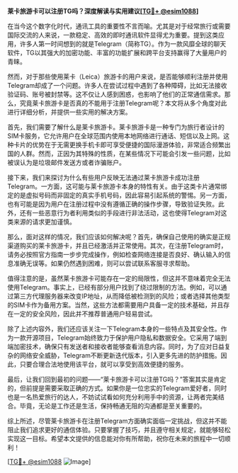 **莱卡旅游卡可以注册TG吗？深度解读与实用建议[[TG💪+ @esim1088](https://t.me/s/esim1088)]**

在当今这个数字化时代，通讯工具的重要性不言而喻。尤其是对于经常旅行或需要国际交流的人来说，一款稳定、高效的即时通讯软件显得尤为重要。提到这类应用，许多人第一时间想到的就是Telegram（简称TG）。作为一款风靡全球的聊天软件，TG以其强大的加密功能、丰富的功能扩展和跨平台支持赢得了大量用户的青睐。

然而，对于那些使用莱卡（Leica）旅游卡的用户来说，是否能够顺利注册并使用Telegram却成了一个问题。许多人在尝试过程中遇到了各种障碍，比如无法接收验证码、账号被封禁等。这不仅让人感到困惑，也影响了他们的正常通信需求。那么，究竟莱卡旅游卡是否真的不能用于注册Telegram呢？本文将从多个角度对此进行详细分析，并提供一些实用的解决方案。

首先，我们需要了解什么是莱卡旅游卡。莱卡旅游卡是一种专门为旅行者设计的SIM卡服务，它允许用户在全球范围内使用本地网络进行通话、短信以及上网。这种卡片的优势在于无需更换手机卡即可享受便捷的国际漫游体验，非常适合频繁出国的人群。然而，正因为其特殊的性质，在某些情况下可能会引发一些问题，比如被误认为是垃圾邮件发送方或者诈骗账户。

接下来，我们来探讨为什么有些用户反映无法通过莱卡旅游卡成功注册Telegram。一方面，这可能与莱卡旅游卡本身的特性有关。由于这类卡片通常绑定的是虚拟号码而非固定的真实手机号码，因此容易引起系统的警惕。另一方面，也有可能是因为用户在注册过程中没有遵循正确的操作步骤，导致验证失败。此外，还有一些恶意行为者利用类似的手段进行非法活动，这也使得Telegram对这类来源的请求更加谨慎。

那么，面对这样的情况，我们应该如何解决呢？首先，确保自己使用的确实是正规渠道购买的莱卡旅游卡，并且已经激活并正常使用。其次，在注册Telegram时，请务必按照官方指南一步步完成操作，例如检查网络连接是否良好、确认输入的信息准确无误等。如果仍然遇到困难，则可以尝试联系客服寻求帮助。

值得注意的是，虽然莱卡旅游卡可能存在一定的局限性，但这并不意味着完全无法使用Telegram。事实上，已经有部分用户找到了绕过限制的方法。例如，可以通过第三方代理服务器来改变IP地址，从而降低被检测到的风险；或者选择其他类型的SIM卡作为备用方案。当然，这些方法都需要用户具备一定的技术基础，并且存在一定的安全风险，因此并不推荐普通用户轻易尝试。

除了上述内容外，我们还应该关注一下Telegram本身的一些特点及其安全性。作为一款开源项目，Telegram始终致力于保护用户隐私和数据安全。它采用了端到端加密技术，确保只有发送者和接收者能够查看消息内容。同时，为了应对日益复杂的网络安全威胁，Telegram不断更新迭代版本，引入更多先进的防护措施。因此，只要合理合法地使用该平台，就可以享受到高效便捷的服务。

最后，让我们回到最初的问题——“莱卡旅游卡可以注册TG吗？”答案其实是肯定的，但前提是需要采取正确的方式。如果你是一位忠实的Telegram爱好者，同时也是一名热爱旅行的达人，不妨试试看如何充分利用手中的资源，让两者完美结合。毕竟，无论是工作还是生活，保持畅通无阻的沟通都是至关重要的。

综上所述，尽管莱卡旅游卡在注册Telegram方面确实面临一定挑战，但这并不能阻止我们追求更好的通信体验。只要掌握了技巧，并且遵守相关规定，就能够轻松实现这一目标。希望本文提供的信息能对你有所帮助，祝你在未来的旅程中一切顺利！

[[TG💪+ @esim1088](https://t.me/s/esim1088) ![Image](https://i.postimg.cc/4NQfJmqS/Snipaste-2025-05-13-00-14-12.png)]